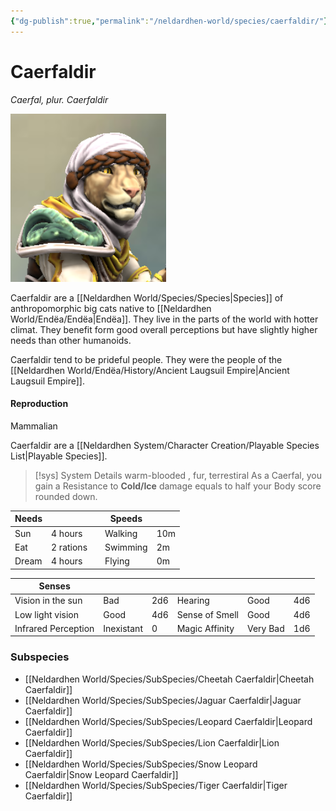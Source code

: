 ```yaml
---
{"dg-publish":true,"permalink":"/neldardhen-world/species/caerfaldir/"}
---
```


# Caerfaldir
*Caerfal, plur. Caerfaldir*

![Ahiir.png|100](/img/user/Images/Species/Ahiir.png)

Caerfaldir are a [[Neldardhen World/Species/Species\|Species]] of anthropomorphic big cats native to [[Neldardhen World/Endëa/Endëa\|Endëa]]. They live in the parts of the world with hotter climat. They benefit form good overall perceptions but have slightly higher needs than other humanoids.

Caerfaldir tend to be prideful people. They were the people of the [[Neldardhen World/Endëa/History/Ancient Laugsuil Empire\|Ancient Laugsuil Empire]].
#### Reproduction
Mammalian

Caerfaldir are a [[Neldardhen System/Character Creation/Playable Species List\|Playable Species]].

> [!sys] System Details
> warm-blooded , fur, terrestiral 
> As a Caerfal, you gain a Resistance to **Cold/Ice** damage equals to half your Body score rounded down.
> 
| **Needs** |           |     | **Speeds** |     |
| --------- | --------- | --- | ---------- | --- |
| Sun       | 4 hours   |     | Walking    | 10m |
| Eat       | 2 rations |     | Swimming   | 2m  |
| Dream     | 4 hours   |     | Flying     | 0m  |
> 
| **Senses**          |            |     |                |          |     |
| ------------------- | ---------- | --- | -------------- | -------- | --- |
| Vision in the sun   | Bad        | 2d6 | Hearing        | Good     | 4d6 |
| Low light vision    | Good       | 4d6 | Sense of Smell | Good     | 4d6 |
| Infrared Perception | Inexistant | 0   | Magic Affinity | Very Bad | 1d6 |

### Subspecies
- [[Neldardhen World/Species/SubSpecies/Cheetah Caerfaldir\|Cheetah Caerfaldir]]
- [[Neldardhen World/Species/SubSpecies/Jaguar Caerfaldir\|Jaguar Caerfaldir]]
- [[Neldardhen World/Species/SubSpecies/Leopard Caerfaldir\|Leopard Caerfaldir]]
- [[Neldardhen World/Species/SubSpecies/Lion Caerfaldir\|Lion Caerfaldir]]
- [[Neldardhen World/Species/SubSpecies/Snow Leopard Caerfaldir\|Snow Leopard Caerfaldir]]
- [[Neldardhen World/Species/SubSpecies/Tiger Caerfaldir\|Tiger Caerfaldir]]